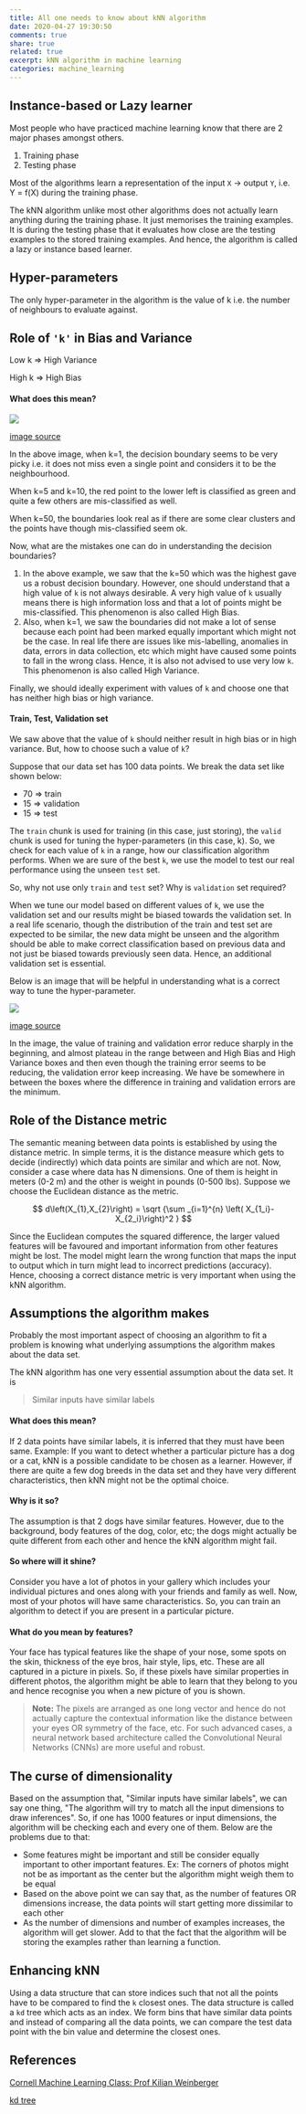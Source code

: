 ```yaml
---
title: All one needs to know about kNN algorithm
date: 2020-04-27 19:30:50
comments: true
share: true
related: true
excerpt: kNN algorithm in machine learning
categories: machine_learning
---
```


## Instance-based or Lazy learner
Most people who have practiced machine learning know that there are 2 major phases amongst others.
1. Training phase
2. Testing phase

Most of the algorithms learn a representation of the input `X` -> output `Y`, i.e. Y = f(X) during the training phase.

The kNN algorithm unlike most other algorithms does not actually learn anything during the training phase. It just memorises the training examples. It is during the testing phase that it evaluates how close are the testing examples to the stored training examples. And hence, the algorithm is called a lazy or instance based learner.

## Hyper-parameters
The only hyper-parameter in the algorithm is the value of k i.e. the number of neighbours to evaluate against.

## Role of `'k'` in Bias and Variance
Low k => High Variance

High k => High Bias

#### What does this mean?
![](/assets/images/machine_learning/kNN-k-bias-variance.png)

[image source](https://medium.com/30-days-of-machine-learning/day-3-k-nearest-neighbors-and-bias-variance-tradeoff-75f84d515bdb)

In the above image, when k=1, the decision boundary seems to be very picky i.e. it does not miss even a single point and considers it to be the neighbourhood.

When k=5 and k=10, the red point to the lower left is classified as green and quite a few others are mis-classified as well.

When k=50, the boundaries look real as if there are some clear clusters and the points have though mis-classified seem ok.

Now, what are the mistakes one can do in understanding the decision boundaries?
1. In the above example, we saw that the k=50 which was the highest gave us a robust decision boundary. However, one should understand that a high value of `k` is not always desirable. A very high value of `k` usually means there is high information loss and that a lot of points might be mis-classified. This phenomenon is also called High Bias.
2. Also, when k=1, we saw the boundaries did not make a lot of sense because each point had been marked equally important which might not be the case. In real life there are issues like mis-labelling, anomalies in data, errors in data collection, etc which might have caused some points to fall in the wrong class. Hence, it is also not advised to use very low `k`. This phenomenon is also called High Variance.

Finally, we should ideally experiment with values of `k` and choose one that has neither high bias or high variance.

#### Train, Test, Validation set
We saw above that the value of `k` should neither result in high bias or in high variance. But, how to choose such a value of `k`?

Suppose that our data set has 100 data points. We break the data set like shown below:
- 70 => train
- 15 => validation
- 15 => test

The `train` chunk is used for training (in this case, just storing), the `valid` chunk is used for tuning the hyper-parameters (in this case, k). So, we check for each value of `k` in a range, how our classification algorithm performs. When we are sure of the best `k`, we use the model to test our real performance using the unseen `test` set.

So, why not use only `train` and `test` set? Why is `validation` set required?

When we tune our model based on different values of `k`, we use the validation set and our results might be biased towards the validation set. In a real life scenario, though the distribution of the train and test set are expected to be similar, the new data might be unseen and the algorithm should be able to make correct classification based on previous data and not just be biased towards previously seen data. Hence, an additional validation set is essential.

Below is an image that will be helpful in understanding what is a correct way to tune the hyper-parameter.

![](/assets/images/machine_learning/bias-variance-tradeoff.png)

[image source](https://dziganto.github.io/cross-validation/data%20science/machine%20learning/model%20tuning/python/Model-Tuning-with-Validation-and-Cross-Validation/)

In the image, the value of training and validation error reduce sharply in the beginning, and almost plateau in the range between and High Bias and High Variance boxes and then even though the training error seems to be reducing, the validation error keep increasing. We have be somewhere in between the boxes where the difference in training and validation errors are the minimum.

## Role of the Distance metric
The semantic meaning between data points is established by using the distance
metric. In simple terms, it is the distance measure which gets to decide (indirectly) which data points are similar and which are not. Now, consider a case where data has N dimensions. One of them is height
in meters (0-2 m) and the other is weight in pounds (0-500 lbs). Suppose we choose the Euclidean distance as the metric.

$$ d\left(X_{1},X_{2}\right) = \sqrt {\sum _{i=1}^{n} \left( X_{1_i}-X_{2_i}\right)^2 } $$

Since the Euclidean computes the squared difference, the larger valued features will be favoured and important information from other features might be lost. The model
might learn the wrong function that maps the input to output which in turn might
lead to incorrect predictions (accuracy). Hence, choosing a correct distance metric is very important when using the kNN algorithm.

## Assumptions the algorithm makes
Probably the most important aspect of choosing an algorithm to fit a problem is knowing what underlying assumptions the algorithm makes about the data set.

The kNN algorithm has one very essential assumption about the data set. It is
> Similar inputs have similar labels

#### What does this mean?
If 2 data points have similar labels, it is inferred that they must have been same.
Example: If you want to detect whether a particular picture has a dog or a cat, kNN is a possible candidate to be chosen as a learner. However, if there are quite a few dog breeds in the data set and they have very different characteristics, then kNN might not be the optimal choice.

#### Why is it so?
The assumption is that 2 dogs have similar features. However, due to the background, body features of the dog, color, etc; the dogs might actually be quite different from each other and hence the kNN algorithm might fail.

#### So where will it shine?
Consider you have a lot of photos in your gallery which includes your individual pictures and ones along with your friends and family as well. Now, most of your photos will have same characteristics. So, you can train an algorithm to detect if you are present in a particular picture.

#### What do you mean by features?
Your face has typical features like the shape of your nose, some spots on the skin, thickness of the eye bros, hair style, lips, etc. These are all captured in a picture in pixels. So, if these pixels have similar properties in different photos, the algorithm might be able to learn that they belong to you and hence recognise you when a new picture of you is shown.

> __Note:__ The pixels are arranged as one long vector and hence do not actually capture the contextual information like the distance between your eyes OR symmetry of the face, etc. For such advanced cases, a neural network based architecture called the Convolutional Neural Networks (CNNs) are more useful and robust.

## The curse of dimensionality
Based on the assumption that, "Similar inputs have similar labels", we can say one thing, "The algorithm will try to match all the input dimensions to draw inferences". So, if one has 1000 features or input dimensions, the algorithm will be checking each and every one of them. Below are the problems due to that:
- Some features might be important and still be consider equally important to other important features. Ex: The corners of photos might not be as important as the center but the algorithm might weigh them to be equal
- Based on the above point we can say that, as the number of features OR dimensions increase, the data points will start getting more dissimilar to each other
- As the number of dimensions and number of examples increases, the algorithm will get slower. Add to that the fact that the algorithm will be storing the examples rather than learning a function.

## Enhancing kNN
Using a data structure that can store indices such that not all the points have to be compared to find the `k` closest ones. The data structure is called a `kd` tree which acts as an index. We
form bins that have similar data points and instead of comparing all the data points, we can compare the test data point with the bin value and determine the closest ones.

## References
[Cornell Machine Learning Class: Prof Kilian Weinberger](http://www.cs.cornell.edu/courses/cs4780/2018fa/lectures/index.html)

[kd tree](https://en.wikipedia.org/wiki/K-d_tree)
